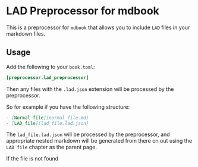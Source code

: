 # LAD Preprocessor for mdbook

This is a preprocessor for `mdbook` that allows you to include `LAD` files in your markdown files.

## Usage

Add the following to your `book.toml`:

```toml
[preprocessor.lad_preprocessor]
```

Then any files with the `.lad.json` extension will be processed by the preprocessor.

So for example if you have the following structure:

```markdown
- [Normal file](normal_file.md)
- [LAD file](lad_file.lad.json)
```

The `lad_file.lad.json` will be processed by the preprocessor, and appropriate nested markdown will be generated from there on out using the `LAD file` chapter as the parent page.

If the file is not found

